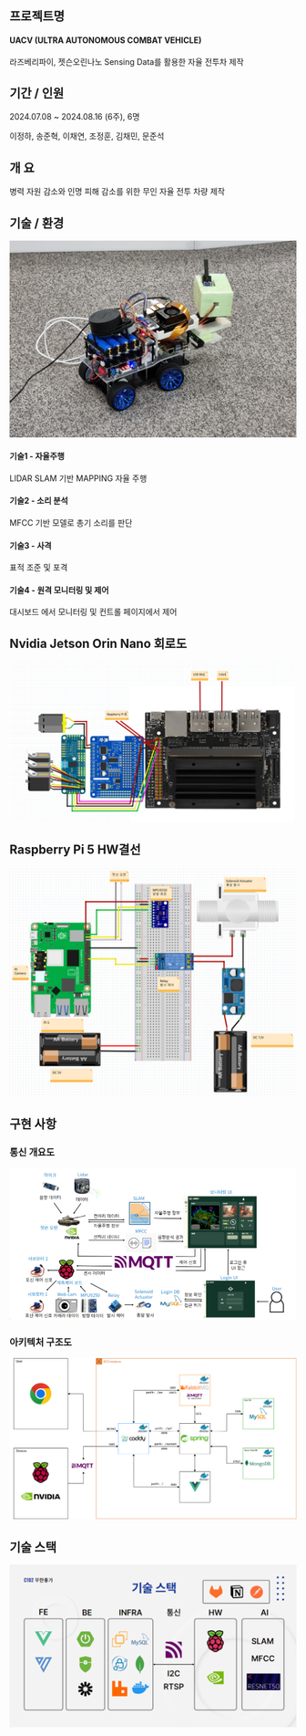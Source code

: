 ## 프로젝트명

#### UACV (ULTRA AUTONOMOUS COMBAT VEHICLE)

라즈베리파이, 젯슨오린나노 Sensing Data를 활용한 자율 전투차 제작

## 기간 / 인원

2024.07.08 ~ 2024.08.16 (6주),  6명

이정하, 송준혁, 이채연, 조정훈, 김채민, 문준석

## 개       요

병력 자원 감소와 인명 피해 감소를 위한 무인 자율 전투 차량 제작

## 기술 / 환경

![오린카.jpg](./assets/오린카.jpg)

#### 기술1 - 자율주행
LIDAR SLAM 기반 MAPPING 자율 주행

#### 기술2 - 소리 분석
MFCC 기반 모델로 총기 소리를 판단

#### 기술3 - 사격
표적 조준 및 포격

#### 기술4 - 원격 모니터링 및 제어
대시보드 에서 모니터링 및 컨트롤 페이지에서 제어


## Nvidia Jetson Orin Nano 회로도
![젯슨오린나노 회로도.png](./assets/젯슨오린나노_회로도.png)

## Raspberry Pi 5 HW결선
![라즈베리파이_HW결선.png](./assets/라즈베리파이_HW결선.png)

## 구현   사항
### 통신 개요도
![image.png](./assets/image.png)
### 아키텍처 구조도
![아키텍처.png](./assets/C102_Infra_white.png)

## 기술   스택

![image-1.png](./assets/image-1.png)
